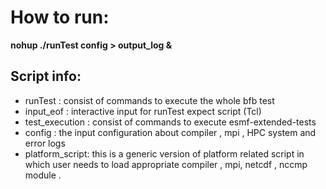 How to run:
===================

 **nohup ./runTest config > output_log &**

## Script info: ##

* runTest : consist of commands to execute the whole bfb test 
* input_eof : interactive input for runTest expect script (Tcl)
* test_execution : consist of commands to execute esmf-extended-tests 
* config : the input configuration about compiler , mpi , HPC system and error logs
* platform_script: this is a generic version of platform related script in which user needs to load appropriate compiler , mpi, netcdf , nccmp module .
